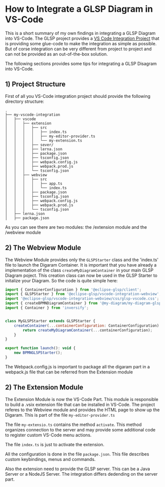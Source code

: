 # How to Integrate a GLSP Diagram in VS-Code

This is a short summary of my own findings in integrating a GLSP Diagram into VS-Code. The GLSP project provides a [VS Code Integration Project](https://github.com/eclipse-glsp/glsp-vscode-integration) that is providing some glue-code to make the integration as simple as possible. But of corse integration can be very different from project to project and can not be provided as an out-of-the-box solution.

The following sections provides some tips for integrating a GLSP Disagram into VS-Code.

## 1) Project Structure

First of all you VS-Code integration project should provide the following directory structure:

```
.
├── my-vscode-integration
│   ├── vscode
│   │   ├── extension
│   │   │   ├── src
│   │   │   │   ├── index.ts
│   │   │   │   ├── my-editor-provider.ts
│   │   │   │   └── my-extension.ts
│   │   │   ├── sever/
│   │   │   ├── lerna.json
│   │   │   ├── package.json
│   │   │   ├── tsconfig.json
│   │   │   ├── webpack.config.js
│   │   │   ├── webpack.prod.js
│   │   │   └── tsconfig.json
│   │   ├── webview
│   │   │   ├── src
│   │   │   │   ├── app.ts
│   │   │   │   └── index.ts
│   │   │   ├── package.json
│   │   │   ├── tsconfig.json
│   │   │   ├── webpack.config.js
│   │   │   ├── webpack.prod.js
│   │   │   └── tsconfig.json
│   ├── lerna.json
│   ├── package.json
```

As you can see there are two modules: the /extension module and the /webview module

## 2) The Webview Module

The Webview Module provides only the `GLSPStarter` class and the 'index.ts' file to launch the Digaram Container. It is important that you have already a implementation of the class `createMyDiagramContainer` in your main GLSP Diagram poject. This creation class can now be used in the GLSP Starter to initalize your Diagram. So the code is quite simple here: 

```javascript
import { ContainerConfiguration } from '@eclipse-glsp/client';
import { GLSPStarter } from '@eclipse-glsp/vscode-integration-webview';
import '@eclipse-glsp/vscode-integration-webview/css/glsp-vscode.css';
import { createBPMNDiagramContainer } from '@my-diagram/my-diagram-glsp/lib';
import { Container } from 'inversify';


class MyGLSPStarter extends GLSPStarter {
    createContainer(...containerConfiguration: ContainerConfiguration): Container {
        return createMyDiagramContainer(...containerConfiguration);
    }
}

export function launch(): void {
    new BPMNGLSPStarter();
}

```

The Webpack.config.js is important to package all the digaram part in a webpack.js file that can be referred from the Extension module


## 2) The Extension Module

The Extension Module is now the VS-Code Part. This module is responsible to build a .vsix extension file that can be installed in VS-Code. The project referes to the Webview module and provides the HTML page to show up the Digaram. This is part of the file `my-editor-provider.ts`

The file `my-extensio.ts` contains the method `activate`. This method organizes connection to the server and may provide some additional code to register custom VS-Code menu actions. 

The file `index.ts` is just to activate the extension.

All the configuration is done in the file `package.json`. This file describes custom keybindings, menus and commands. 

Also the extension need to provide the GLSP server. This can be a Java Server or a NodeJS Server. The integration differs dedending on the server part. 